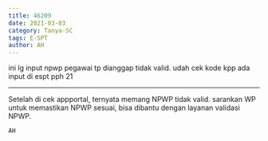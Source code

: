 ```yaml
---
title: 46209
date: 2021-03-03
category: Tanya-SC
tags: E-SPT
author: AH
---
```


ini lg input npwp pegawai tp dianggap tidak valid. udah cek kode kpp ada input di espt pph 21

---

Setelah di cek appportal, ternyata memang NPWP tidak valid. sarankan WP untuk memastikan NPWP sesuai, bisa dibantu dengan layanan validasi NPWP.

`AH`
